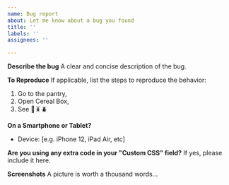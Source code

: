 ```yaml
---
name: Bug report
about: Let me know about a bug you found
title: ''
labels: ''
assignees: ''

---
```


**Describe the bug**
A clear and concise description of the bug.

**To Reproduce**
If applicable, list the steps to reproduce the behavior:
1. Go to the pantry,
2. Open Cereal Box,
3. See 🐞🪳🪲

**On a Smartphone or Tablet?**
 - Device:   [e.g. iPhone 12, iPad Air, etc]

**Are you using any extra code in your "Custom CSS" field?**
If yes, please include it here.

**Screenshots**
A picture is worth a thousand words...
